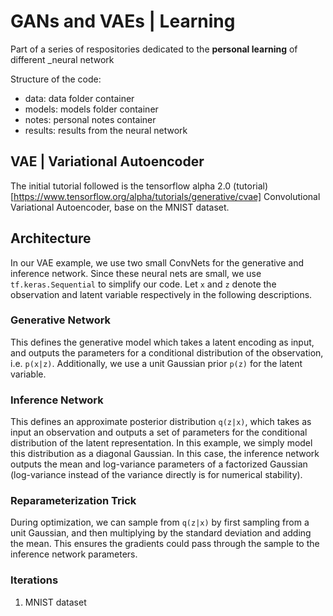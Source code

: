 # GANs and VAEs | Learning 
Part of a series of respositories dedicated to the __personal learning__ of different _neural network

Structure of the code:
- data: data folder container
- models: models folder container
- notes: personal notes container
- results: results from the neural network


## VAE | Variational Autoencoder
The initial tutorial followed is the tensorflow alpha 2.0 (tutorial)[https://www.tensorflow.org/alpha/tutorials/generative/cvae] Convolutional Variational Autoencoder, base on the MNIST dataset. 

## Architecture
In our VAE example, we use two small ConvNets for the generative and inference network. Since these neural nets are small, we use `tf.keras.Sequential` to simplify our code. Let `x` and `z` denote the observation and latent variable respectively in the following descriptions.

### Generative Network
This defines the generative model which takes a latent encoding as input, and outputs the parameters for a conditional distribution of the observation, i.e. `p(x|z)`. Additionally, we use a unit Gaussian prior `p(z)` for the latent variable.

### Inference Network
This defines an approximate posterior distribution `q(z|x)`, which takes as input an observation and outputs a set of parameters for the conditional distribution of the latent representation. In this example, we simply model this distribution as a diagonal Gaussian. In this case, the inference network outputs the mean and log-variance parameters of a factorized Gaussian (log-variance instead of the variance directly is for numerical stability).

### Reparameterization Trick
During optimization, we can sample from `q(z|x)` by first sampling from a unit Gaussian, and then multiplying by the standard deviation and adding the mean. This ensures the gradients could pass through the sample to the inference network parameters.


### Iterations
1. MNIST dataset 